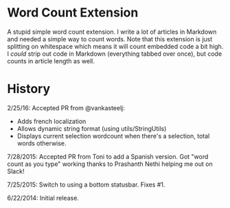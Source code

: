 Word Count Extension
=================

A stupid simple word count extension. I write a lot of articles in Markdown and
needed a simple way to count words. Note that this extension is just splitting
on whitespace which means it will count embedded code a bit high. I *could* strip
out code in Markdown (everything tabbed over once), but code counts in article 
length as well. 

History
=======

2/25/16: Accepted PR from @vankasteelj:

* Adds french localization
* Allows dynamic string format (using utils/StringUtils)
* Displays current selection wordcount when there's a selection, total words otherwise.

7/28/2015: Accepted PR from Toni to add a Spanish version.
Got "word count as you type" working thanks to Prashanth Nethi helping me out on Slack!

7/25/2015: Switch to using a bottom statusbar. Fixes #1.

6/22/2014: Initial release.

